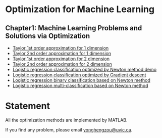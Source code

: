 # Optimization for Machine Learning
## Chapter1: Machine Learning Problems and Solutions via Optimization
- [Taylor 1st order approximation for 1 dimension](https://github.com/YonghengZou/Optimization-for-Machine-Learning/blob/main/markDown/a001_gradient1d.pdf)
- [Taylor 2nd order approximation for 1 dimension](https://github.com/YonghengZou/Optimization-for-Machine-Learning/blob/main/markDown/a002_hessian1d.pdf)
- [Taylor 1st order approximation for 2 dimension](https://github.com/YonghengZou/Optimization-for-Machine-Learning/blob/main/markDown/a003_graident2d.pdf)
- [Taylor 2nd order approximation for 2 dimension](https://github.com/YonghengZou/Optimization-for-Machine-Learning/tree/main/markDown#:~:text=4%20days%20ago-,a004_hessian2d.pdf,-Add%20files%20via)
- [Logistic regression classification optimized by Newton method demo](https://github.com/YonghengZou/Optimization-for-Machine-Learning/blob/main/markDown/a005_logistic_regression_newton_demo.pdf)
- [Logistic regression classification optimized by Gradient descent](https://github.com/YonghengZou/Optimization-for-Machine-Learning/blob/main/markDown/a006_logistic_regression_gradient_demo.pdf)
- [Logistic regression binary classification based on Newton method](https://github.com/YonghengZou/Optimization-for-Machine-Learning/blob/main/markDown/a007_logistic_regression_newton_binary.pdf)
- [Logistic regression multi-classification based on Newton method](https://github.com/YonghengZou/Optimization-for-Machine-Learning/blob/main/markDown/a008.pdf)

# Statement
All the optimization methods are implemented by MATLAB.

If you find any problem, please email yonghengzou@uvic.ca.
